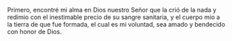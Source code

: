 Primero, encontré mi alma en Dios nuestro Señor que la crió de la nada y redimio con el inestimable precio de su sangre sanitaria, y el cuerpo mío a la tierra de que fue formada, el cual es mi voluntad, sea amado y bendecido con honor de Dios.